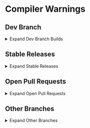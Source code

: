 <!-- 
Use the following HTML inside the body of a gitlab
issue to create collapsible lists per branch type
and per build inside the branch type. 
-->
<h1>Compiler Warnings</h1>

<h2>Dev Branch</h2>
<details id="Dev Branch Summary">
<summary>Expand Dev Branch Builds</summary>
<blockquote>
<details>
<summary>Build #<span></span>10 (Fri Aug 05 2022 08:58:43) (6 warnings)</summary>
<blockquote>
<pre><code>MessageBroker\Broker.c(10) : warning C421 : unused variable
MessageBroker\Broker.c(23) : warning C422 : use of uninitialized variable
MessageBroker\Broker.c(75) : warning C423 : no default statement
Publisher\Publisher.c(10) : warning C421 : unused variable
Publisher\Publisher.c(23) : warning C422 : use of uninitialized variable
Publisher\Publisher.c(75) : warning C423 : no default statement</code></pre>
</blockquote>
</details>
<details>
<summary>Build #<span></span>9 (Fri Aug 04 2022 08:58:43) (6 warnings)</summary>
<blockquote>
<pre><code>MessageBroker\Broker.c(10) : warning C421 : unused variable
MessageBroker\Broker.c(23) : warning C422 : use of uninitialized variable
MessageBroker\Broker.c(75) : warning C423 : no default statement
Publisher\Publisher.c(10) : warning C421 : unused variable
Publisher\Publisher.c(23) : warning C422 : use of uninitialized variable
Publisher\Publisher.c(75) : warning C423 : no default statement</code></pre>
</blockquote>
</details>
<details>
<summary>Build #<span></span>8 (Fri Aug 03 2022 08:58:43) (6 warnings)</summary>
<blockquote>
<pre><code>MessageBroker\Broker.c(10) : warning C421 : unused variable
MessageBroker\Broker.c(23) : warning C422 : use of uninitialized variable
MessageBroker\Broker.c(75) : warning C423 : no default statement
Publisher\Publisher.c(10) : warning C421 : unused variable
Publisher\Publisher.c(23) : warning C422 : use of uninitialized variable
Publisher\Publisher.c(75) : warning C423 : no default statement</code></pre>
</blockquote>
</details>
<details>
<summary>Build #<span></span>7 (Fri Aug 02 2022 08:58:43) (6 warnings)</summary>
<blockquote>
<pre><code>MessageBroker\Broker.c(10) : warning C421 : unused variable
MessageBroker\Broker.c(23) : warning C422 : use of uninitialized variable
MessageBroker\Broker.c(75) : warning C423 : no default statement
Publisher\Publisher.c(10) : warning C421 : unused variable
Publisher\Publisher.c(23) : warning C422 : use of uninitialized variable
Publisher\Publisher.c(75) : warning C423 : no default statement</code></pre>
</blockquote>
</details>
<details>
<summary>Build #<span></span>6 (Fri Aug 01 2022 08:58:43) (6 warnings)</summary>
<blockquote>
<pre><code>MessageBroker\Broker.c(10) : warning C421 : unused variable
MessageBroker\Broker.c(23) : warning C422 : use of uninitialized variable
MessageBroker\Broker.c(75) : warning C423 : no default statement
Publisher\Publisher.c(10) : warning C421 : unused variable
Publisher\Publisher.c(23) : warning C422 : use of uninitialized variable
Publisher\Publisher.c(75) : warning C423 : no default statement</code></pre>
</blockquote>
</details>
</blockquote>
</details>

<h2>Stable Releases</h2>
<details id="Stable Releases Summary">
<summary>Expand Stable Releases</summary>
<blockquote>
<details>
<summary>3.0.1 Build #<span></span>23 (Fri Aug 05 2022 08:58:43) (6 warnings)</summary>
<blockquote>
<pre><code>MessageBroker\Broker.c(10) : warning C421 : unused variable
MessageBroker\Broker.c(23) : warning C422 : use of uninitialized variable
MessageBroker\Broker.c(75) : warning C423 : no default statement
Publisher\Publisher.c(10) : warning C421 : unused variable
Publisher\Publisher.c(23) : warning C422 : use of uninitialized variable
Publisher\Publisher.c(75) : warning C423 : no default statement</code></pre>
</blockquote>
</details>
<details>
<summary>3.0.0 Build #<span></span>17 (Fri Aug 04 2022 08:58:43) (6 warnings)</summary>
<blockquote>
<pre><code>MessageBroker\Broker.c(10) : warning C421 : unused variable
MessageBroker\Broker.c(23) : warning C422 : use of uninitialized variable
MessageBroker\Broker.c(75) : warning C423 : no default statement
Publisher\Publisher.c(10) : warning C421 : unused variable
Publisher\Publisher.c(23) : warning C422 : use of uninitialized variable
Publisher\Publisher.c(75) : warning C423 : no default statement</code></pre>
</blockquote>
</details>
<details>
<summary>2.2.0 Build #<span></span>8 (Fri Aug 03 2022 08:58:43) (6 warnings)</summary>
<blockquote>
<pre><code>MessageBroker\Broker.c(10) : warning C421 : unused variable
MessageBroker\Broker.c(23) : warning C422 : use of uninitialized variable
MessageBroker\Broker.c(75) : warning C423 : no default statement
Publisher\Publisher.c(10) : warning C421 : unused variable
Publisher\Publisher.c(23) : warning C422 : use of uninitialized variable
Publisher\Publisher.c(75) : warning C423 : no default statement</code></pre>
</blockquote>
</details>
<details>
<summary>2.1.0 Build #<span></span>7 (Fri Aug 02 2022 08:58:43) (6 warnings)</summary>
<blockquote>
<pre><code>MessageBroker\Broker.c(10) : warning C421 : unused variable
MessageBroker\Broker.c(23) : warning C422 : use of uninitialized variable
MessageBroker\Broker.c(75) : warning C423 : no default statement
Publisher\Publisher.c(10) : warning C421 : unused variable
Publisher\Publisher.c(23) : warning C422 : use of uninitialized variable
Publisher\Publisher.c(75) : warning C423 : no default statement</code></pre>
</blockquote>
</details>
<details>
<summary>2.0.0 Build #<span></span>6 (Fri Aug 01 2022 08:58:43) (6 warnings)</summary>
<blockquote>
<pre><code>MessageBroker\Broker.c(10) : warning C421 : unused variable
MessageBroker\Broker.c(23) : warning C422 : use of uninitialized variable
MessageBroker\Broker.c(75) : warning C423 : no default statement
Publisher\Publisher.c(10) : warning C421 : unused variable
Publisher\Publisher.c(23) : warning C422 : use of uninitialized variable
Publisher\Publisher.c(75) : warning C423 : no default statement</code></pre>
</blockquote>
</details>
</blockquote>
</details>

<h2>Open Pull Requests</h2>
<details id="PR Summary">
<summary>Expand Open Pull Requests</summary>
<blockquote>
<details>
<summary>PR-57 Build #<span></span>23 (Fri Aug 05 2022 08:58:43) (6 warnings)</summary>
<blockquote>
<pre><code>MessageBroker\Broker.c(10) : warning C421 : unused variable
MessageBroker\Broker.c(23) : warning C422 : use of uninitialized variable
MessageBroker\Broker.c(75) : warning C423 : no default statement
Publisher\Publisher.c(10) : warning C421 : unused variable
Publisher\Publisher.c(23) : warning C422 : use of uninitialized variable
Publisher\Publisher.c(75) : warning C423 : no default statement</code></pre>
</blockquote>
</details>
<details>
<summary>PR-42 Build #<span></span>17 (Fri Aug 04 2022 08:58:43) (6 warnings)</summary>
<blockquote>
<pre><code>MessageBroker\Broker.c(10) : warning C421 : unused variable
MessageBroker\Broker.c(23) : warning C422 : use of uninitialized variable
MessageBroker\Broker.c(75) : warning C423 : no default statement
Publisher\Publisher.c(10) : warning C421 : unused variable
Publisher\Publisher.c(23) : warning C422 : use of uninitialized variable
Publisher\Publisher.c(75) : warning C423 : no default statement</code></pre>
</blockquote>
</details>
<details>
<summary>PR-37 Build #<span></span>8 (Fri Aug 03 2022 08:58:43) (6 warnings)</summary>
<blockquote>
<pre><code>MessageBroker\Broker.c(10) : warning C421 : unused variable
MessageBroker\Broker.c(23) : warning C422 : use of uninitialized variable
MessageBroker\Broker.c(75) : warning C423 : no default statement
Publisher\Publisher.c(10) : warning C421 : unused variable
Publisher\Publisher.c(23) : warning C422 : use of uninitialized variable
Publisher\Publisher.c(75) : warning C423 : no default statement</code></pre>
</blockquote>
</details>
<details>
<summary>PR-23 Build #<span></span>7 (Fri Aug 02 2022 08:58:43) (6 warnings)</summary>
<blockquote>
<pre><code>MessageBroker\Broker.c(10) : warning C421 : unused variable
MessageBroker\Broker.c(23) : warning C422 : use of uninitialized variable
MessageBroker\Broker.c(75) : warning C423 : no default statement
Publisher\Publisher.c(10) : warning C421 : unused variable
Publisher\Publisher.c(23) : warning C422 : use of uninitialized variable
Publisher\Publisher.c(75) : warning C423 : no default statement</code></pre>
</blockquote>
</details>
<details>
<summary>PR-19 Build #<span></span>6 (Fri Aug 01 2022 08:58:43) (6 warnings)</summary>
<blockquote>
<pre><code>MessageBroker\Broker.c(10) : warning C421 : unused variable
MessageBroker\Broker.c(23) : warning C422 : use of uninitialized variable
MessageBroker\Broker.c(75) : warning C423 : no default statement
Publisher\Publisher.c(10) : warning C421 : unused variable
Publisher\Publisher.c(23) : warning C422 : use of uninitialized variable
Publisher\Publisher.c(75) : warning C423 : no default statement</code></pre>
</blockquote>
</details>
</blockquote>
</details>

<h2>Other Branches</h2>
<details id="Other Branches Summary">
<summary>Expand Other Branches</summary>
<blockquote>
<details>
<summary>ProxyExtension Build #<span></span>23 (Fri Aug 05 2022 08:58:43) (6 warnings)</summary>
<blockquote>
<pre><code>MessageBroker\Broker.c(10) : warning C421 : unused variable
MessageBroker\Broker.c(23) : warning C422 : use of uninitialized variable
MessageBroker\Broker.c(75) : warning C423 : no default statement
Publisher\Publisher.c(10) : warning C421 : unused variable
Publisher\Publisher.c(23) : warning C422 : use of uninitialized variable
Publisher\Publisher.c(75) : warning C423 : no default statement</code></pre>
</blockquote>
</details>
<details>
<summary>SecureBroker Build #<span></span>17 (Fri Aug 04 2022 08:58:43) (6 warnings)</summary>
<blockquote>
<pre><code>MessageBroker\Broker.c(10) : warning C421 : unused variable
MessageBroker\Broker.c(23) : warning C422 : use of uninitialized variable
MessageBroker\Broker.c(75) : warning C423 : no default statement
Publisher\Publisher.c(10) : warning C421 : unused variable
Publisher\Publisher.c(23) : warning C422 : use of uninitialized variable
Publisher\Publisher.c(75) : warning C423 : no default statement</code></pre>
</blockquote>
</details>
<details>
<summary>SubscriberOnSteroids Build #<span></span>8 (Fri Aug 03 2022 08:58:43) (6 warnings)</summary>
<blockquote>
<pre><code>MessageBroker\Broker.c(10) : warning C421 : unused variable
MessageBroker\Broker.c(23) : warning C422 : use of uninitialized variable
MessageBroker\Broker.c(75) : warning C423 : no default statement
Publisher\Publisher.c(10) : warning C421 : unused variable
Publisher\Publisher.c(23) : warning C422 : use of uninitialized variable
Publisher\Publisher.c(75) : warning C423 : no default statement</code></pre>
</blockquote>
</details>
<details>
<summary>Watchdog Build #<span></span>7 (Fri Aug 02 2022 08:58:43) (6 warnings)</summary>
<blockquote>
<pre><code>MessageBroker\Broker.c(10) : warning C421 : unused variable
MessageBroker\Broker.c(23) : warning C422 : use of uninitialized variable
MessageBroker\Broker.c(75) : warning C423 : no default statement
Publisher\Publisher.c(10) : warning C421 : unused variable
Publisher\Publisher.c(23) : warning C422 : use of uninitialized variable
Publisher\Publisher.c(75) : warning C423 : no default statement</code></pre>
</blockquote>
</details>
<details>
<summary>MQTTAdapter Build #<span></span>6 (Fri Aug 01 2022 08:58:43) (6 warnings)</summary>
<blockquote>
<pre><code>MessageBroker\Broker.c(10) : warning C421 : unused variable
MessageBroker\Broker.c(23) : warning C422 : use of uninitialized variable
MessageBroker\Broker.c(75) : warning C423 : no default statement
Publisher\Publisher.c(10) : warning C421 : unused variable
Publisher\Publisher.c(23) : warning C422 : use of uninitialized variable
Publisher\Publisher.c(75) : warning C423 : no default statement</code></pre>
</blockquote>
</details>
</blockquote>
</details>
